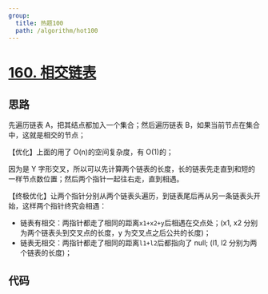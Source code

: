 ```yaml
---
group:
  title: 热题100
  path: /algorithm/hot100
---
```


# [160. 相交链表](https://leetcode.cn/problems/intersection-of-two-linked-lists/?favorite=2cktkvj)

## 思路

先遍历链表 A，把其结点都加入一个集合；然后遍历链表 B，如果当前节点在集合中，这就是相交的节点；

【优化】上面的用了 O(n)的空间复杂度，有 O(1)的；

因为是 Y 字形交叉，所以可以先计算两个链表的长度，长的链表先走直到和短的一样节点数位置；然后两个指针一起往右走，直到相遇。

【终极优化】让两个指针分别从两个链表头遍历，到链表尾后再从另一条链表头开始，这样两个指针终究会相遇：

- 链表有相交：两指针都走了相同的距离`x1+x2+y`后相遇在交点处；(x1, x2 分别为两个链表头到交叉点的长度，y 为交叉点之后公共的长度)；
- 链表无相交：两指针都走了相同的距离`l1+l2`后都指向了 null; (l1, l2 分别为两个链表的长度)；

## 代码

<code src='./index.tsx'></code>
